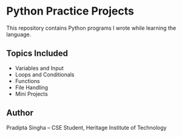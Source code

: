 # Python Practice Projects

This repository contains Python programs I wrote while learning the language.

## Topics Included
- Variables and Input
- Loops and Conditionals
- Functions
- File Handling
- Mini Projects

## Author
Pradipta Singha – CSE Student, Heritage Institute of Technology
